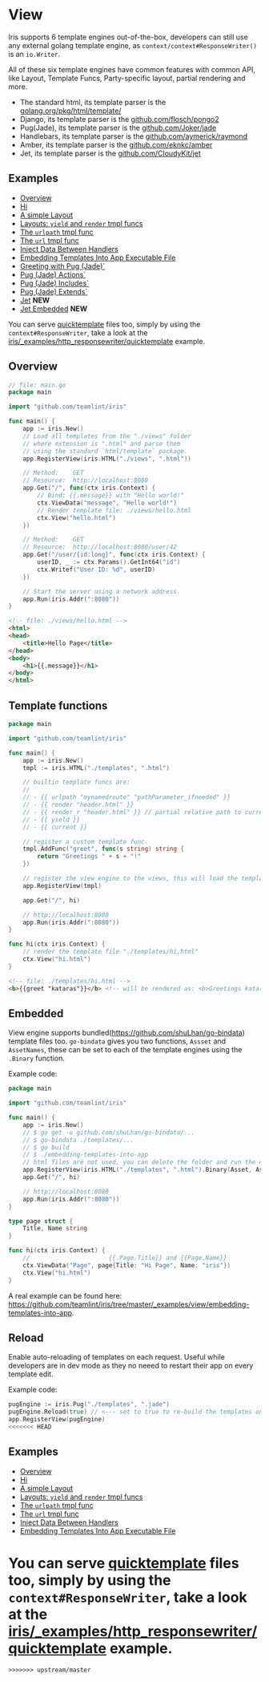 # View

Iris supports 6 template engines out-of-the-box, developers can still use any external golang template engine,
as `context/context#ResponseWriter()` is an `io.Writer`.

All of these six template engines have common features with common API,
like Layout, Template Funcs, Party-specific layout, partial rendering and more.

- The standard html, its template parser is the [golang.org/pkg/html/template/](https://golang.org/pkg/html/template/)
- Django, its template parser is the [github.com/flosch/pongo2](https://github.com/flosch/pongo2)
- Pug(Jade), its template parser is the [github.com/Joker/jade](https://github.com/Joker/jade)
- Handlebars, its template parser is the [github.com/aymerick/raymond](https://github.com/aymerick/raymond)
- Amber, its template parser is the [github.com/eknkc/amber](https://github.com/eknkc/amber)
- Jet, its template parser is the [github.com/CloudyKit/jet](https://github.com/CloudyKit/jet)

## Examples

- [Overview](https://github.com/kataras/iris/blob/master/_examples/view/overview/main.go)
- [Hi](https://github.com/kataras/iris/blob/master/_examples/view/template_html_0/main.go)
- [A simple Layout](https://github.com/kataras/iris/blob/master/_examples/view/template_html_1/main.go)
- [Layouts: `yield` and `render` tmpl funcs](https://github.com/kataras/iris/blob/master/_examples/view/template_html_2/main.go)
- [The `urlpath` tmpl func](https://github.com/kataras/iris/blob/master/_examples/view/template_html_3/main.go)
- [The `url` tmpl func](https://github.com/kataras/iris/blob/master/_examples/view/template_html_4/main.go)
- [Inject Data Between Handlers](https://github.com/kataras/iris/blob/master/_examples/view/context-view-data/main.go)
- [Embedding Templates Into App Executable File](https://github.com/kataras/iris/blob/master/_examples/view/embedding-templates-into-app/main.go)
- [Greeting with Pug (Jade)`](view/template_pug_0)
- [Pug (Jade) Actions`](https://github.com/kataras/iris/blob/master/_examples/view/template_pug_1)
- [Pug (Jade) Includes`](https://github.com/kataras/iris/blob/master/_examples/view/template_pug_2)
- [Pug (Jade) Extends`](https://github.com/kataras/iris/blob/master/_examples/view/template_pug_3)
- [Jet](https://github.com/kataras/iris/blob/master/_examples/view/template_jet_0) **NEW**
- [Jet Embedded](https://github.com/kataras/iris/blob/master/_examples/view/template_jet_1_embedded) **NEW**

You can serve [quicktemplate](https://github.com/valyala/quicktemplate) files too, simply by using the `context#ResponseWriter`, take a look at the [iris/_examples/http_responsewriter/quicktemplate](https://github.com/kataras/iris/tree/master/_examples/http_responsewriter/quicktemplate) example.

## Overview

```go
// file: main.go
package main

import "github.com/teamlint/iris"

func main() {
    app := iris.New()
    // Load all templates from the "./views" folder
    // where extension is ".html" and parse them
    // using the standard `html/template` package.
    app.RegisterView(iris.HTML("./views", ".html"))

    // Method:    GET
    // Resource:  http://localhost:8080
    app.Get("/", func(ctx iris.Context) {
        // Bind: {{.message}} with "Hello world!"
        ctx.ViewData("message", "Hello world!")
        // Render template file: ./views/hello.html
        ctx.View("hello.html")
    })

    // Method:    GET
    // Resource:  http://localhost:8080/user/42
    app.Get("/user/{id:long}", func(ctx iris.Context) {
        userID, _ := ctx.Params().GetInt64("id")
        ctx.Writef("User ID: %d", userID)
    })

    // Start the server using a network address.
    app.Run(iris.Addr(":8080"))
}
```

```html
<!-- file: ./views/hello.html -->
<html>
<head>
    <title>Hello Page</title>
</head>
<body>
    <h1>{{.message}}</h1>
</body>
</html>
```

## Template functions

```go
package main

import "github.com/teamlint/iris"

func main() {
    app := iris.New()
    tmpl := iris.HTML("./templates", ".html")

    // builtin template funcs are:
    //
    // - {{ urlpath "mynamedroute" "pathParameter_ifneeded" }}
    // - {{ render "header.html" }}
    // - {{ render_r "header.html" }} // partial relative path to current page
    // - {{ yield }}
    // - {{ current }}

    // register a custom template func.
    tmpl.AddFunc("greet", func(s string) string {
        return "Greetings " + s + "!"
    })

    // register the view engine to the views, this will load the templates.
    app.RegisterView(tmpl)

    app.Get("/", hi)

    // http://localhost:8080
    app.Run(iris.Addr(":8080"))
}

func hi(ctx iris.Context) {
    // render the template file "./templates/hi.html"
    ctx.View("hi.html")
}
```

```html
<!-- file: ./templates/hi.html -->
<b>{{greet "kataras"}}</b> <!-- will be rendered as: <b>Greetings kataras!</b> -->
```

## Embedded

View engine supports bundled(https://github.com/shuLhan/go-bindata) template files too.
`go-bindata` gives you two functions, `Assset` and `AssetNames`,
these can be set to each of the template engines using the `.Binary` function.

Example code:

```go
package main

import "github.com/teamlint/iris"

func main() {
    app := iris.New()
    // $ go get -u github.com/shuLhan/go-bindata/...
    // $ go-bindata ./templates/...
    // $ go build
    // $ ./embedding-templates-into-app
    // html files are not used, you can delete the folder and run the example
    app.RegisterView(iris.HTML("./templates", ".html").Binary(Asset, AssetNames))
    app.Get("/", hi)

    // http://localhost:8080
    app.Run(iris.Addr(":8080"))
}

type page struct {
    Title, Name string
}

func hi(ctx iris.Context) {
    //                      {{.Page.Title}} and {{Page.Name}}
    ctx.ViewData("Page", page{Title: "Hi Page", Name: "iris"})
    ctx.View("hi.html")
}
```

A real example can be found here: https://github.com/teamlint/iris/tree/master/_examples/view/embedding-templates-into-app.

## Reload

Enable auto-reloading of templates on each request. Useful while developers are in dev mode
as they no neeed to restart their app on every template edit.

Example code:

```go
pugEngine := iris.Pug("./templates", ".jade")
pugEngine.Reload(true) // <--- set to true to re-build the templates on each request.
app.RegisterView(pugEngine)
<<<<<<< HEAD
```

## Examples

- [Overview](https://github.com/teamlint/iris/blob/master/_examples/view/overview/main.go)
- [Hi](https://github.com/teamlint/iris/blob/master/_examples/view/template_html_0/main.go)
- [A simple Layout](https://github.com/teamlint/iris/blob/master/_examples/view/template_html_1/main.go)
- [Layouts: `yield` and `render` tmpl funcs](https://github.com/teamlint/iris/blob/master/_examples/view/template_html_2/main.go)
- [The `urlpath` tmpl func](https://github.com/teamlint/iris/blob/master/_examples/view/template_html_3/main.go)
- [The `url` tmpl func](https://github.com/teamlint/iris/blob/master/_examples/view/template_html_4/main.go)
- [Inject Data Between Handlers](https://github.com/teamlint/iris/blob/master/_examples/view/context-view-data/main.go)
- [Embedding Templates Into App Executable File](https://github.com/teamlint/iris/blob/master/_examples/view/embedding-templates-into-app/main.go)

You can serve [quicktemplate](https://github.com/valyala/quicktemplate) files too, simply by using the `context#ResponseWriter`, take a look at the [iris/_examples/http_responsewriter/quicktemplate](https://github.com/teamlint/iris/tree/master/_examples/http_responsewriter/quicktemplate) example.
=======
```
>>>>>>> upstream/master
